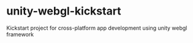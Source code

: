 # unity-webgl-kickstart
Kickstart project for cross-platform app development using unity webgl framework
